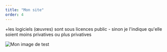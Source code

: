 ```yaml
---
title: "Mon site"
order: 4
---
```

+les logiciels (œuvres) sont sous licences public - sinon  je l'indique qu'elle soient moins privatives ou plus privatives  

<img src="blob/main/en%20construction.jpg" alt="Mon image de test" /> 